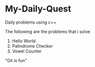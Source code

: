 # My-Daily-Quest
Daily problems using c++

The following are the problems that i solve
1. Hello World
2. Palindrome Checker
3. Vowel Counter


"Git is fun"
